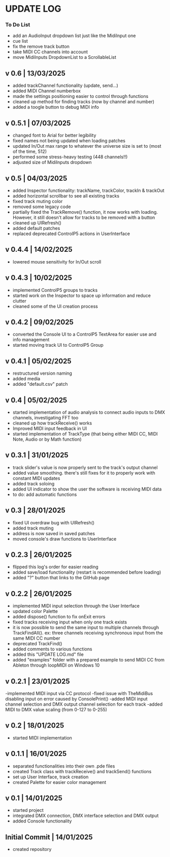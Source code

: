# UPDATE LOG

### To Do List
* add an AudioInput dropdown list just like the MidiInput one
* cue list
* fix the remove track button
* take MIDI CC channels into account
* move MidiInputs DropdownList to a ScrollableList


## v 0.6 | 13/03/2025
* added trackChannel functionality (update, send...)
* added MIDI Channel numberbox
* made the settings positioning easier to control through functions
* cleaned up method for finding tracks (now by channel and number)
* added a toogle button to debug MIDI info

## v 0.5.1 | 07/03/2025
* changed font to Arial for better legibility
* fixed names not being updated when loading patches
* updated In/Out max range to whatever the universe size is set to (most of the time, 512)
* performed some stress-heavy testing (448 channels!!)
* adjusted size of MidiInputs dropdown

## v 0.5 | 04/03/2025
* added Inspector functionality: trackName, trackColor, trackIn & trackOut
* added horizontal scrollbar to see all existing tracks
* fixed track muting color
* removed some legacy code
* partially fixed the TrackRemove() function, it now works with loading. However, it still doesn't allow for tracks to be removed with a button
* cleaned up UIRefresh()
* added default patches
* replaced deprecated ControlP5 actions in UserInterface

## v 0.4.4 | 14/02/2025
* lowered mouse sensitivity for In/Out scroll

## v 0.4.3 | 10/02/2025
* implemented ControlP5 groups to tracks
* started work on the Inspector to space up information and reduce clutter
* cleaned some of the UI creation process

## v 0.4.2 | 09/02/2025
* converted the Console UI to a ControlP5 TextArea for easier use and info management
* started moving track UI to ControlP5 Group

## v 0.4.1 | 05/02/2025
* restructured version naming
* added media
* added "default.csv" patch

## v 0.4 | 05/02/2025
* started implementation of audio analysis to connect audio inputs to DMX channels, investigating FFT too
* cleaned up how trackReceive() works
* Improved MIDI input feedback in UI
* started implementation of TrackType (that being either MIDI CC, MIDI Note, Audio or by Math function)


## v 0.3.1 | 31/01/2025
* track slider's value is now properly sent to the track's output channel
* added value smoothing. there's still fixes for it to properly work with constant MIDI updates
* added track soloing
* added UI indicator to show the user the software is receiving MIDI data
* to do: add automatic functions


## v 0.3 | 28/01/2025
* fixed UI overdraw bug with UIRefresh()
* added track muting
* address is now saved in saved patches
* moved console's draw functions to UserInterface


## v 0.2.3 | 26/01/2025
* flipped this log's order for easier reading
* added save/load functionality (restart is recommended before loading)
* added "?" button that links to the GitHub page


## v 0.2.2 | 26/01/2025
* implemented MIDI input selection through the User Interface
* updated color Palette
* added dispose() function to fix onExit errors
* fixed tracks receiving input when only one track exists
* it is now possible to send the same input to multiple channels through TrackFindAll(). ex: three channels receiving synchronous input from the same MIDI CC number
* deprecated TrackFind()
* added comments to various functions
* added this "UPDATE LOG.md" file
* added "examples" folder with a prepared example to send MIDI CC from Ableton through loopMIDI on Windows 10


## v 0.2.1 | 23/01/2025
-implemented MIDI input via CC protocol
-fixed issue with TheMidiBus disabling input on error caused by ConsolePrint()
-added MIDI input channel selection and DMX output channel selection for each track
-added MIDI to DMX value scaling (from 0-127 to 0-255)


## v 0.2 | 18/01/2025
* started MIDI implementation


## v 0.1.1 | 16/01/2025
* separated functionalities into their own .pde files
* created Track class with trackReceive() and trackSend() functions
* set up User Interface, track creation
* created Palette for easier color management


## v 0.1 | 14/01/2025
* started project
* integrated DMX connection, DMX interface selection and DMX output
* added Console functionality


## Initial Commit | 14/01/2025
* created repository
